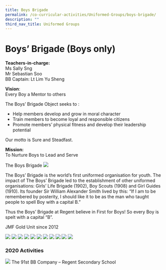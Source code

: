 ```yaml
---
title: Boys Brigade
permalink: /co-curricular-activities/Uniformed-Groups/boys-brigade/
description: ""
third_nav_title: Uniformed Groups
---
```

Boys’ Brigade (Boys only)
=========================

**Teachers-in-charge:**  
Ms Sally Sng  
Mr Sebastian Soo  
BB Captain: Lt Lim Yu Sheng

**Vision**:  
Every Boy a Mentor to others

The Boys’ Brigade Object seeks to :

*   Help members develop and grow in moral character
*   Train members to become loyal and responsible citizens
*   Promote members’ physical fitness and develop their leadership potential

Our motto is Sure and Steadfast.

**Mission:**  
To Nurture Boys to Lead and Serve

The Boys Brigade
![](/images/The-Boys_-Brigade-1024x608.jpg)

The Boys’ Brigade is the world’s first uniformed organisation for youth. The impact of The Boys’ Brigade led to the establishment of other uniformed organisations: Girls’ Life Brigade (1902), Boy Scouts (1908) and Girl Guides (1910). Its founder Sir William Alexander Smith lived by this: “If I am to be remembered by posterity, I should like it to be as the man who taught people to spell Boy with a capital B.”

Thus the Boys’ Brigade at Regent believe in First for Boys! So every Boy is spelt with a capital “B”.

JMF Gold Unit since 2012

![](/images/BB%201.jpg)
![](/images/BB%202.jpg)
![](/images/BB%203.jpg)
![](/images/BB%204.jpg)
![](/images/BB%205.jpg)
![](/images/BB%206.jpg)
![](/images/BB%207.jpg)
![](/images/BB%208.jpg)
![](/images/BB%209.jpg)
![](/images/BB%2010.jpg)
![](/images/BB%2011.jpg)

### 2020 Activities

![](/images/The-91st-BB-Company-1350x899.jpg)
The 91st BB Company – Regent Secondary School